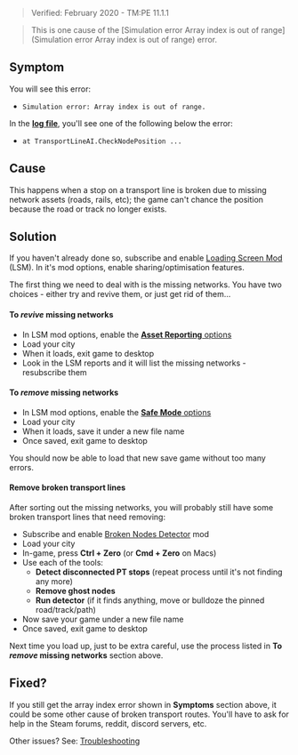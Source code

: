 > Verified: February 2020 - TM:PE 11.1.1

> This is one cause of the [Simulation error Array index is out of range](Simulation error Array index is out of range) error.

## Symptom

You will see this error:

* `Simulation error: Array index is out of range.`

In the [**log file**](Share-your-Cities-Skylines-log-file.), you'll see one of the following below the error:

* `at TransportLineAI.CheckNodePosition ...`

## Cause

This happens when a stop on a transport line is broken due to missing network assets (roads, rails, etc); the game can't chance the position because the road or track no longer exists.

## Solution

If you haven't already done so, subscribe and enable [Loading Screen Mod](https://steamcommunity.com/sharedfiles/filedetails/?id=667342976) (LSM). In it's mod options, enable sharing/optimisation features.

The first thing we need to deal with is the missing networks. You have two choices - either try and revive them, or just get rid of them...

#### To _revive_ missing networks

* In LSM mod options, enable the [**Asset Reporting** options](https://steamcommunity.com/sharedfiles/filedetails/?id=1846793796)
* Load your city
* When it loads, exit game to desktop
* Look in the LSM reports and it will list the missing networks - resubscribe them

#### To _remove_ missing networks

* In LSM mod options, enable the [**Safe Mode** options](https://steamcommunity.com/workshop/filedetails/discussion/667342976/1626286205707786286/)
* Load your city
* When it loads, save it under a new file name
* Once saved, exit game to desktop

You should now be able to load that new save game without too many errors.

#### Remove broken transport lines

After sorting out the missing networks, you will probably still have some broken transport lines that need removing:

* Subscribe and enable [Broken Nodes Detector](https://steamcommunity.com/sharedfiles/filedetails/?id=1777173984) mod
* Load your city
* In-game, press **Ctrl + Zero** (or **Cmd + Zero** on Macs)
* Use each of the tools:
    * **Detect disconnected PT stops** (repeat process until it's not finding any more)
    * **Remove ghost nodes**
    * **Run detector** (if it finds anything, move or bulldoze the pinned road/track/path)
* Now save your game under a new file name
* Once saved, exit game to desktop

Next time you load up, just to be extra careful, use the process listed in **To _remove_ missing networks** section above.

## Fixed?

If you still get the array index error shown in **Symptoms** section above, it could be some other cause of broken transport routes. You'll have to ask for help in the Steam forums, reddit, discord servers, etc.

Other issues? See: [Troubleshooting](Troubleshooting)